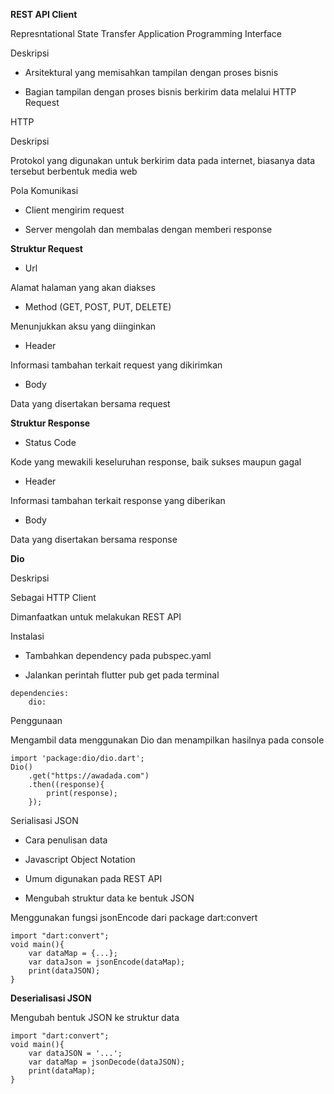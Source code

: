 **REST API Client**

Represntational State Transfer Application Programming Interface

Deskripsi 

* Arsitektural yang memisahkan tampilan dengan proses bisnis

* Bagian tampilan dengan proses bisnis berkirim data melalui HTTP Request

HTTP

Deskripsi

Protokol yang digunakan untuk berkirim data pada internet, biasanya data tersebut berbentuk media web

Pola Komunikasi

* Client mengirim request

* Server mengolah dan membalas dengan memberi response

**Struktur Request**

* Url

Alamat halaman yang akan diakses

* Method (GET, POST, PUT, DELETE)

Menunjukkan aksu yang diinginkan

* Header

Informasi tambahan terkait request yang dikirimkan

* Body

Data yang disertakan bersama request

**Struktur Response**

* Status Code

Kode yang mewakili keseluruhan response, baik sukses maupun gagal

* Header

Informasi tambahan terkait response yang diberikan

* Body

Data yang disertakan bersama response

**Dio**

Deskripsi 

Sebagai HTTP Client

Dimanfaatkan untuk melakukan REST API

Instalasi
* Tambahkan dependency pada pubspec.yaml

* Jalankan perintah flutter pub get pada terminal

```
dependencies:
    dio:
```

Penggunaan

Mengambil data menggunakan Dio dan menampilkan hasilnya pada console

```
import 'package:dio/dio.dart';
Dio()
    .get("https://awadada.com")
    .then((response){
        print(response);
    });
```
Serialisasi JSON

* Cara penulisan data

* Javascript Object Notation

* Umum digunakan pada REST API

* Mengubah struktur data ke bentuk JSON

Menggunakan fungsi jsonEncode dari package dart:convert

```
import "dart:convert";
void main(){
    var dataMap = {...};
    var dataJson = jsonEncode(dataMap);
    print(dataJSON);
}
```

**Deserialisasi JSON**

Mengubah bentuk JSON ke struktur data

```
import "dart:convert";
void main(){
    var dataJSON = '...';
    var dataMap = jsonDecode(dataJSON);
    print(dataMap);
}
```